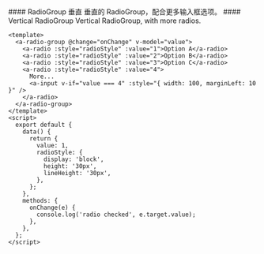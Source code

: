<cn>
#### RadioGroup 垂直
垂直的 RadioGroup，配合更多输入框选项。
</cn>

<us>
#### Vertical RadioGroup
Vertical RadioGroup, with more radios.
</us>

```tpl
<template>
  <a-radio-group @change="onChange" v-model="value">
    <a-radio :style="radioStyle" :value="1">Option A</a-radio>
    <a-radio :style="radioStyle" :value="2">Option B</a-radio>
    <a-radio :style="radioStyle" :value="3">Option C</a-radio>
    <a-radio :style="radioStyle" :value="4">
      More...
      <a-input v-if="value === 4" :style="{ width: 100, marginLeft: 10 }" />
    </a-radio>
  </a-radio-group>
</template>
<script>
  export default {
    data() {
      return {
        value: 1,
        radioStyle: {
          display: 'block',
          height: '30px',
          lineHeight: '30px',
        },
      };
    },
    methods: {
      onChange(e) {
        console.log('radio checked', e.target.value);
      },
    },
  };
</script>
```
